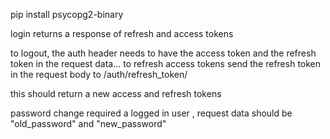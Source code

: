 pip install psycopg2-binary

login returns a response of 
refresh and access tokens 

to logout, the auth header needs to have the access token and the refresh token in the request data...
to refresh access tokens send the refresh token in the request body to 
/auth/refresh_token/

this should return a new access and refresh tokens

password change required a logged in user , request data should be "old_password" and "new_password"